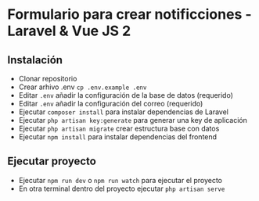 # Formulario para crear notificciones - Laravel & Vue JS 2

## Instalación

-   Clonar repositorio 
-   Crear arhivo .env `cp .env.example .env`
-   Editar `.env` añadir la configuración de la base de datos (requerido)
-   Editar `.env` añadir la configuración del correo (requerido)
-   Ejecutar `composer install` para instalar dependencias de Laravel
-   Ejecutar `php artisan key:generate` para generar una key de aplicación
-   Ejecutar `php artisan migrate` crear estructura base con datos
-   Ejecutar `npm install` para instalar dependencias del frontend

## Ejecutar proyecto

-   Ejecutar `npm run dev` o  `npm run watch` para ejecutar el proyecto
-   En otra terminal dentro del proyecto ejecutar `php artisan serve`
